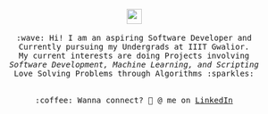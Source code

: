 
<!--
**saket13/saket13** is a ✨ _special_ ✨ repository because its `README.md` (this file) appears on your GitHub profile.

Here are some ideas to get you started:

- 🔭 I’m currently working on ...
- 🌱 I’m currently learning ...
- 👯 I’m looking to collaborate on ...
- 🤔 I’m looking for help with ...
- 💬 Ask me about ...
- 📫 How to reach me: ...
- 😄 Pronouns: ...
- ⚡ Fun fact: ...
-->
<p align="center">
  <img src="https://user-images.githubusercontent.com/5679180/79618120-0daffb80-80be-11ea-819e-d2b0fa904d07.gif" width="27px">
  <br><br>
  <samp>
    :wave: Hi! I am an aspiring Software Developer and 
    <br>Currently pursuing my Undergrads at IIIT Gwalior.
    <br>My current interests are doing Projects involving 
      <br><em> Software Development, Machine Learning, and Scripting</em> 
    <br>Love Solving Problems through Algorithms :sparkles:<br>
    <br><br>:coffee: Wanna connect? 🤖 @ me on <a href="https://www.linkedin.com/in/saket13/">LinkedIn</a>
  </samp>
</p>
